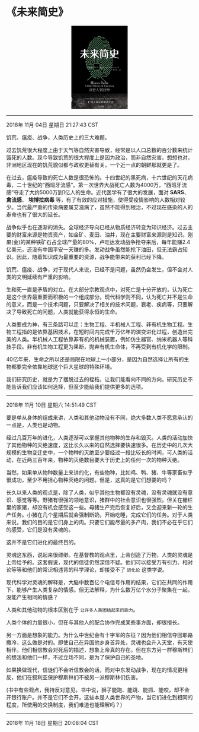 # 《未来简史》

<div align=center>
<img src="/Image/Books/OtherBooks/未来简史.jpg" width=30% />
</div>

----------------------------------
2018年 11月 04日 星期日 21:27:43 CST

饥荒、瘟疫、战争，人类历史上的三大难题。

过去饥荒很大程度上由于天气等自然灾害导致，经常是以人口总数的百分数来统计饿死的人数。现今导致饥荒的很大程度上是因为政治，而非自然灾害。想想也对，非洲地区现在的饥荒貌似都与政权更替有关，一个近一点的朝鲜那就更是了。

在过去，瘟疫导致的死亡人数是很恐怖的。十四世纪的黑死病，十六世纪的天花病毒，二十世纪的“西班牙流感”。第一次世界大战死亡人数为4000万，“西班牙流感”夺走了大约5000万到1亿人的生命。近代医学有了很大的发展，面对 **SARS**、 **禽流感**、 **埃博拉病毒** 等，有了有效的应对措施，使得受疫情影响的人数相对较少。当代最严重的传染病要属艾滋病了，虽然不能得到根治，不过现在感染的人的寿命也有了很大的延长。

战争似乎也在逐渐的消失。全球经济导向已经从物质经济转变为知识经济。过去主要的财富来源是物资资产，如金矿、麦田、油井，现在主要财富来源则是知识。刚果(金)的某种铁矿石占全球产量的80%，卢旺达发动战争抢夺来后，每年能赚2.4亿美元，还没有中国平安一天赚的多。发动战争虽然能抢下油田，但无法霸占知识。因此，随着知识成为最重要的资源，战争能带来的获利已经下降。

饥荒、瘟疫、战争，对于现代人来说，已经不是问题，虽然仍会发生，但不会对人类的文明延续有严重的影响。

生和死一直是矛盾的对立。在大部分宗教观点中，对死亡是十分开放的，认为死亡是这个世界最重要而积极的一个组成部分。现代科学则不同，认为死亡并不是生命的意义，而是一个技术问题，只要解决了相关的技术问题，衰老、疾病等，只要解决了导致死亡的问题，人类就能获得永恒的生命。

人类要成为神，有三条路可以走：生物工程、半机械人工程、非有机生物工程。生物工程指的是依靠基因技术，在短时间内完成千万亿年的演变进化过程，创造出完美的人类。半机械人工程依靠非有机的机械装置，例如仿生器官、纳米机器人等科技手段。非有机生物工程更为果断，抛弃有机生命体，不再受到有机化学的限制。

40亿年来，生命之所以还是局限在地球上一小部分，是因为自然选择让所有的生物都要完全依靠地球这个巨大星球的特殊环境。

我们研究历史，就是为了摆脱过去的桎梏，让我们能看向不同的方向。研究历史不能告诉我们应该如何选择，但至少能给我们提供更多的选项。

----------------------------------
2018年 11月 10日 星期六 14:51:49 CST

要是单从身体的组成来讲，人类和其他动物没有不同，绝大多数人类不愿意承认的一点是，人类也是动物。

经过几百万年的进化，人类逐渐可以掌握其他物种的生存和毁灭。人类的活动加快了其他物种的灭绝速度，这比长久以来的自然选择要快速很多。在历史中的几次大规模的生物变迁史中，一个物种的灭绝至少要经过一段比较长的时间，可人类的活动，在近两三百年来，物种的灭绝数目要大于历史上的任何一次的物种灭绝。

当然，如果单从物种数量上来讲的化，有些物种，比如鸡、鸭、猪、牛等家畜似乎很成功，至少不用担心物种灭绝的问题。但是，这真的是它们想要的吗？

长久以来人类的观点是，除了人类，似乎其他生物都没有灵魂，没有灵魂就没有意识、感觉等等。野猪有很强的领地意识，猪群中的社会意识也很强烈。但关在栅栏里的家猪，却没有机会感受这一些。母猪生产完后恢复好后，又会迎来新一轮的生产任务。小猪在几个星期后就会强制断奶，开始吃睡，完成它们的任务。对于人类来说，我们的目的是它们身上的肉。只要它们能尽量的多产肉，我们不必在乎它们的感受，它们是没有灵魂的。

这并不是它们进化的最终目的。

灵魂这东西，说起来很缥缈。在基督教的观点里，上帝创造了万物，人类的灵魂是上帝给予的。这套假说，现代的信徒仍然深信不疑。他们可以接受万有引力、相对论等等和他们的常识相违背的科学理论，却接受不了 `进化论` 这类学说。

现代科学对灵魂的解释是，大脑中数百亿个电信号作用的结果，它们在共同的作用下，能够产生人类复杂的情感。但无法解释，为什么数万亿个水分子聚集在一起，没能产生相同的情感？

人类和其他动物的根本区别在于 `让许多人类团结起来的能力`。

人类个体的力量很小，但在与其他人的配合协作完成某些事方面，却很擅长。

另一方面是想象的能力。为什么中世纪会有十字军的东征？因为他们相信夺回耶路撒冷，这么做是对的。即使自己在异国他乡身首异处，灵魂也会升入天堂，有天使相伴。他们相信教会对死后的描述，想象上帝真的存在。但在东方另一群穆斯林们的想法和他们一样，不过立场不同，是为了保护自己的圣地。

如果换做现代，信徒们不会听信教会的话，而对中东发动战争，现在的情况更相反，他们在叙利亚保护穆斯林们不被另一派穆斯林们伤害。

(书中有些观点，我持反对意见。书中说，狮子能跑、能跳、能抓、能咬，却不会开银行账户。并不是它们不会开，这些本是人类世界的产物，当它们进化到相同的程度，所使用的交换制度，我们难道也能理解吗？)

----------------------------------
2018年 11月 18日 星期日 20:08:04 CST

